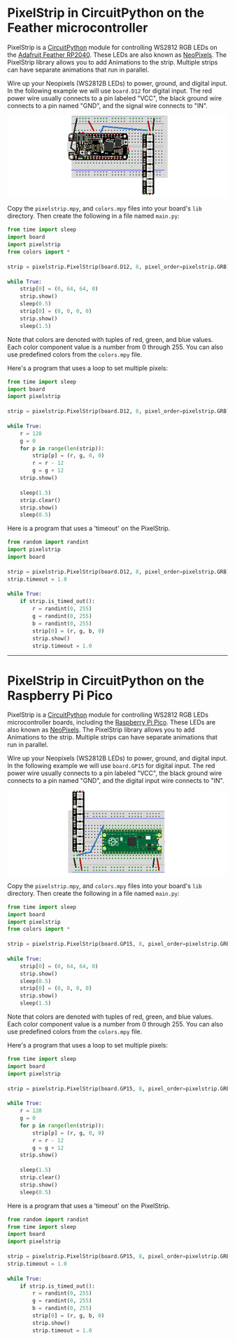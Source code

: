 # PixelStrip in CircuitPython on the Feather microcontroller

PixelStrip is a [CircuitPython](https://circuitpython.org/) module for controlling WS2812 RGB LEDs on the [Adafruit Feather RP2040](https://www.adafruit.com/product/4884).  These LEDs are also known as  [NeoPixels](https://learn.adafruit.com/adafruit-neopixel-uberguide). The PixelStrip library allows you to add Animations to the strip.  Multiple strips can have separate animations that run in parallel.

Wire up your Neopixels (WS2812B LEDs) to power, ground, and digital input. In the following example we will use `board.D12` for digital input. The red power wire usually connects to a pin labeled "VCC", the black ground wire connects to a pin named "GND", and the signal wire connects to "IN".

![pixelstrip_setup](./img/pixelstrip_setup_bb_feather.png)

Copy the `pixelstrip.mpy`, and `colors.mpy` files into your board's `lib` directory.   Then create the following in a file named `main.py`:

```python
from time import sleep
import board 
import pixelstrip
from colors import *

strip = pixelstrip.PixelStrip(board.D12, 8, pixel_order=pixelstrip.GRB)

while True:
    strip[0] = (0, 64, 64, 0)
    strip.show()
    sleep(0.5)
    strip[0] = (0, 0, 0, 0)
    strip.show()
    sleep(1.5)
```

Note that colors are denoted with tuples of red, green, and blue values.  Each color component value is a number from 0 through 255.  You can also use predefined colors from the `colors.mpy` file.

Here's a program that uses a loop to set multiple pixels:

```python
from time import sleep
import board 
import pixelstrip

strip = pixelstrip.PixelStrip(board.D12, 8, pixel_order=pixelstrip.GRB)

while True:
    r = 128
    g = 0
    for p in range(len(strip)):
        strip[p] = (r, g, 0, 0)
        r = r - 12
        g = g + 12
    strip.show()
    
    sleep(1.5)
    strip.clear()
    strip.show()
    sleep(0.5)
```

Here is a program that uses a 'timeout' on the PixelStrip.

```python
from random import randint
import pixelstrip
import board 

strip = pixelstrip.PixelStrip(board.D12, 8, pixel_order=pixelstrip.GRB)
strip.timeout = 1.0

while True:
    if strip.is_timed_out():
        r = randint(0, 255)
        g = randint(0, 255)
        b = randint(0, 255)
        strip[0] = (r, g, b, 0)
        strip.show()
        strip.timeout = 1.0
```
***

# PixelStrip in CircuitPython on the Raspberry Pi Pico

PixelStrip is a [CircuitPython](https://circuitpython.org/) module for controlling WS2812 RGB LEDs microcontroller boards, including the [Raspberry Pi Pico](https://www.raspberrypi.com/products/raspberry-pi-pico/).  These LEDs are also known as  [NeoPixels](https://learn.adafruit.com/adafruit-neopixel-uberguide). The PixelStrip library allows you to add Animations to the strip.  Multiple strips can have separate animations that run in parallel.

Wire up your Neopixels (WS2812B LEDs) to power, ground, and digital input. In the following example we will use `board.GP15` for digital input. The red power wire usually connects to a pin labeled "VCC", the black ground wire connects to a pin named "GND", and the digital input wire connects to "IN".

![pixelstrip_setup](./img/pixelstrip_setup_pico.png)

Copy the `pixelstrip.mpy`, and `colors.mpy` files into your board's `lib` directory.  Then create the following in a file named `main.py`:

```python
from time import sleep
import board 
import pixelstrip
from colors import *

strip = pixelstrip.PixelStrip(board.GP15, 8, pixel_order=pixelstrip.GRB)

while True:
    strip[0] = (0, 64, 64, 0)
    strip.show()
    sleep(0.5)
    strip[0] = (0, 0, 0, 0)
    strip.show()
    sleep(1.5)
```

Note that colors are denoted with tuples of red, green, and blue values.  Each color component value is a number from 0 through 255.  You can also use predefined colors from the `colors.mpy` file.

Here's a program that uses a loop to set multiple pixels:

```python
from time import sleep
import board 
import pixelstrip

strip = pixelstrip.PixelStrip(board.GP15, 8, pixel_order=pixelstrip.GRB)

while True:
    r = 128
    g = 0
    for p in range(len(strip)):
        strip[p] = (r, g, 0, 0)
        r = r - 12
        g = g + 12
    strip.show()
    
    sleep(1.5)
    strip.clear()
    strip.show()
    sleep(0.5)
```

Here is a program that uses a 'timeout' on the PixelStrip.

```python
from random import randint
from time import sleep
import board 
import pixelstrip

strip = pixelstrip.PixelStrip(board.GP15, 8, pixel_order=pixelstrip.GRB)
strip.timeout = 1.0

while True:
    if strip.is_timed_out():
        r = randint(0, 255)
        g = randint(0, 255)
        b = randint(0, 255)
        strip[0] = (r, g, b, 0)
        strip.show()
        strip.timeout = 1.0
```
